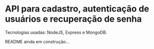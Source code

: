 # API para cadastro, autenticação de usuários e recuperação de senha

Tecnologias usadas: NodeJS, Express e MongoDB.


README ainda em construção...